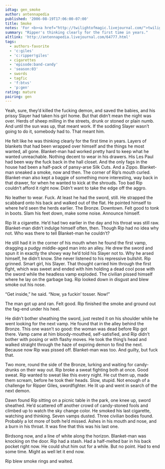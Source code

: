 ```yaml
---
idtag: gen_smoke
author: antennapedia
published: '2006-08-19T17:06:00-07:00'
title: Smoke
notes: 'For <b><a href="http://twilightofmagic.livejournal.com/">twilightofmagic</a></b>, who wanted "Something from Giles&#8217; past that still causes him ambivalent feelings."'
summary: "Ripper's thinking clearly for the first time in years."
altlink: 'http://antennapedia.livejournal.com/64777.html'
tags:
  - authors-favorite
  - 'c:giles'
  - 'c:ripper!giles'
  - cigarettes
  - 'episode:band-candy'
  - 'season:03'
  - swords
  - tagfic
  - 'f:btvs'
  - 'p:gen'
rating: mature
pairing: gen
---
```

<p>Yeah, sure, they&#8217;d killed the fucking demon, and saved the babies, and his prissy Slayer had taken his girl home. But that didn&#8217;t mean the night was over. Herds of sheep milling in the streets, drunk or stoned or plain numb. And until the sun was up, that meant work. If the sodding Slayer wasn&#8217;t going to do it, somebody had to. That meant him.</p>

<p>He felt like he was thinking clearly for the first time in years. Layers of blankets that had been wrapped over himself and the things he most wanted, all gone. Blanket-man had worked pretty hard to keep what he wanted unreachable. Nothing decent to wear in his drawers. His Les Paul had been way the fuck back in the hall closet. And the only fags in the house had been a half-pack of pansy-arse Silk Cuts. And a Zippo. Blanket-man sneaked a smoke, now and then. The corner of Rip&#8217;s mouth curled. Blanket-man also kept a baggie of something more interesting, way back in that drawer, for when he wanted to kick at the shrouds. Too bad Rip couldn&#8217;t afford it right now. Didn&#8217;t want to take the edge off the aggro. </p>

<p>No leather to wear. Fuck. At least he had the sword, still. He strapped the scabbard onto his back and walked out of the flat. He pointed himself to where he&#8217;d seen the herds earlier. The Bronze. Downtown. Felt good to tonk in boots. Slam his feet down, make some noise. Announce himself.</p>

<p>Rip lit a cigarette. He&#8217;d had two earlier in the day and his throat was still raw. Blanket-man didn&#8217;t indulge himself often, then. Though Rip had no idea why not. Who was there to tell Blanket-man he couldn&#8217;t? </p>

<p>He still had it in the corner of his mouth when he found the first vamp, dragging a pudgy middle-aged man into an alley. He drew the sword and spun it in exactly the showy way he&#8217;d told his Slayer not to. Why he arsed himself, he didn&#8217;t know. She never listened to his repressive bullshit. Rip grinned. Smart girl, his Slayer. That thought carried him through the first fight, which was sweet and ended with him holding a dead cool pose with the sword while the headless vamp exploded. The civilian pissed himself where he lay on the garbage bag. Rip looked down in disgust and blew smoke out his nose. </p>

<p>&#8220;Get inside,&#8221; he said. &#8220;Now, ya fuckin&#8217; tosser. Now!&#8221; </p>

<p>The man got up and ran. Felt good. Rip finished the smoke and ground out the fag-end under his heel.</p>

<p>He didn&#8217;t bother sheathing the sword, just rested it on his shoulder while he went looking for the next vamp. He found that in the alley behind the Bronze. This one wasn&#8217;t so good: the woman was dead before Rip got there. Vamp came at him bloody-mouthed, self-satisfied, and Rip didn&#8217;t bother with posing or with flashy moves. He took the thing&#8217;s head and walked straight through the haze of expiring demon to find the next. Because now Rip was pissed off. Blanket-man was too. And guilty, but fuck that. </p>

<p>Two more, round the side of the Bronze, lurking and waiting for candy-drunks on their way out. Rip broke a sweat fighting both at once. Good sweat. Rip wanted to sweat like this every night. He cut them up, made them scream, before he took their heads. Slow, stupid. Not enough of a challenge for Ripper Giles, swordfighter. He lit up and went in search of the next demon.</p>

<p>Dawn found Rip sitting on a picnic table in the park, one knee up, sword sheathed. He&#8217;d scattered off another crowd of candy-stoned fools and climbed up to watch the sky change color. He smoked his last cigarette, watching and thinking. Seven vamps dusted. Three civilian bodies found. Probably a lot more of both he&#8217;d missed. Ashes in his mouth and nose, and a burn in his throat. It was fine that this was his last one.</p>

<p>Birdsong now, and a line of white along the horizon. Blanket-man was knocking on the door. Rip had a stash. Had a half-melted bar in his back pocket right now. He could shut him out for a while. But no point. Had to end some time. Might as well let it end now. </p>

<p>Rip blew smoke rings and waited.</p>
